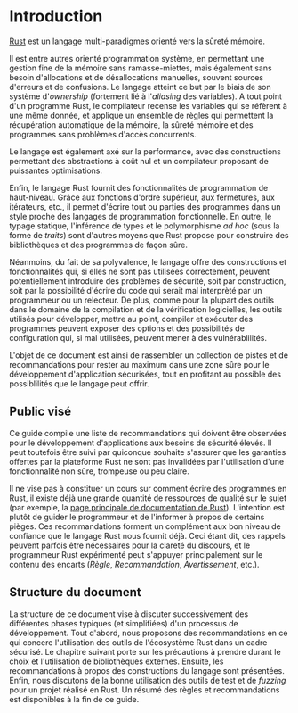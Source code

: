 # Introduction

[Rust](https://www.rust-lang.org) est un langage multi-paradigmes orienté vers
la sûreté mémoire.

Il est entre autres orienté programmation système, en permettant une gestion
fine de la mémoire sans ramasse-miettes, mais également sans besoin
d'allocations et de désallocations manuelles, souvent sources d'erreurs et de
confusions. Le langage atteint ce but par le biais de son système
d'*ownership* (fortement lié à l'*aliasing* des variables). A tout point d'un
programme Rust, le compilateur recense les variables qui se réfèrent à une
même donnée, et applique un ensemble de règles qui permettent la récupération
automatique de la mémoire, la sûreté mémoire et des programmes sans problèmes
d'accès concurrents.

Le langage est également axé sur la performance, avec des constructions
permettant des abstractions à coût nul et un compilateur proposant de puissantes
optimisations.

Enfin, le langage Rust fournit des fonctionnalités de programmation de
haut-niveau. Grâce aux fonctions d'ordre supérieur, aux fermetures, aux
itérateurs, etc., il permet d'écrire tout ou parties des programmes dans un
style proche des langages de programmation fonctionnelle.
En outre, le typage statique, l'inférence de types et le polymorphisme
*ad hoc* (sous la forme de *traits*) sont d'autres moyens que Rust propose pour
construire des bibliothèques et des programmes de façon sûre.

Néanmoins, du fait de sa polyvalence, le langage offre des constructions et
fonctionnalités qui, si elles ne sont pas utilisées correctement, peuvent
potentiellement introduire des problèmes de sécurité, soit par construction,
soit par la possibilité d'écrire du code qui serait mal interprèté par un
programmeur ou un relecteur. De plus, comme pour la plupart des outils dans le
domaine de la compilation et de la vérification logicielles, les outils utilisés
pour développer, mettre au point, compiler et exécuter des programmes peuvent
exposer des options et des possibilités de configuration qui, si mal utilisées,
peuvent mener à des vulnérablilités.

L'objet de ce document est ainsi de rassembler un collection de pistes et de
recommandations pour rester au maximum dans une zone sûre pour le développement
d'application sécurisées, tout en profitant au possible des possiblilités que
le langage peut offrir.

## Public visé

Ce guide compile une liste de recommandations qui doivent être observées pour
le développement d'applications aux besoins de sécurité élevés. Il peut
toutefois être suivi par quiconque souhaite s'assurer que les garanties offertes
par la plateforme Rust ne sont pas invalidées par l'utilisation d'une
fonctionnalité non sûre, trompeuse ou peu claire.

Il ne vise pas à constituer un cours sur comment écrire des programmes en Rust,
il existe déjà une grande quantité de ressources de qualité sur le sujet
(par exemple, la [page principale de documentation de Rust](https://doc.rust-lang.org)).
L'intention est plutôt de guider le programmeur et de l'informer à propos de
certains pièges. Ces recommandations forment un complément aux bon niveau de
confiance que le langage Rust nous fournit déjà. Ceci étant dit, des rappels
peuvent parfois être nécessaires pour la clareté du discours, et le programmeur
Rust expérimenté peut s'appuyer principalement sur le contenu des encarts
(*Règle*, *Recommandation*, *Avertissement*, etc.).

## Structure du document

La structure de ce document vise à discuter successivement des différentes
phases typiques (et simplifiées) d'un processus de développement. Tout d'abord,
nous proposons des recommandations en ce qui concere l'utilisation des outils
de l'écosystème Rust dans un cadre sécurisé. Le chapitre suivant porte sur les
précautions à prendre durant le choix et l'utilisation de bibliothèques
externes. Ensuite, les recommandations à propos des constructions du langage
sont présentées. Enfin, nous discutons de la bonne utilisation des outils de
test et de *fuzzing* pour un projet réalisé en Rust. Un résumé des règles et
recommandations est disponibles à la fin de ce guide.
